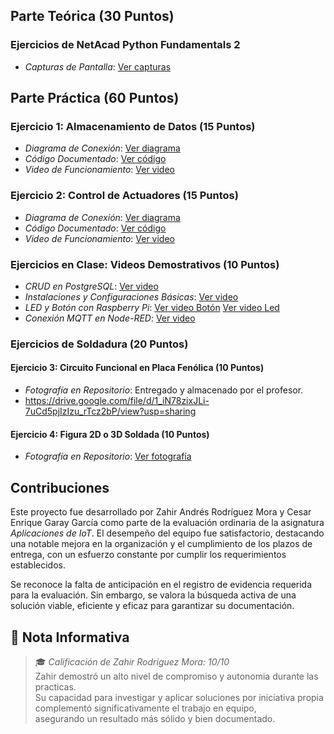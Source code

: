 ## Parte Teórica (30 Puntos)
### Ejercicios de NetAcad Python Fundamentals 2

- *Capturas de Pantalla*: [Ver capturas](https://drive.google.com/file/d/103ub6lh-iFAlNT98j1O9UWlszrM-8hyD/view?usp=sharing)

## Parte Práctica (60 Puntos)
### Ejercicio 1: Almacenamiento de Datos (15 Puntos)
- *Diagrama de Conexión*: [Ver diagrama](https://drive.google.com/file/d/1zDs04B_uuXCGFxXlg64_EvTXKkvZo8LV/view?usp=sharing)
- *Código Documentado*: [Ver código](https://drive.google.com/file/d/19DCmFGblouoOACEMoo9PnsUInnkVHwzA/view?usp=sharing)
- *Video de Funcionamiento*: [Ver video](https://drive.google.com/file/d/19n4yVjcfeZYIwyk4OqNJJc8cIvjYOoTS/view?usp=sharing)

### Ejercicio 2: Control de Actuadores (15 Puntos)
- *Diagrama de Conexión*: [Ver diagrama](https://drive.google.com/file/d/1KYSpsNmqQmQXrqUtOn35O2DyAXBhC8W7/view?usp=drive_link)
- *Código Documentado*: [Ver código](https://drive.google.com/file/d/14l_f879Xuobx8TiwaPu0Se6xP1Zi6V7S/view?usp=sharing)
- *Video de Funcionamiento*: [Ver video](https://drive.google.com/file/d/13mlFPmeQ_hC-IyKhHyPI91uiM4A1rMwB/view?usp=sharing)

### Ejercicios en Clase: Videos Demostrativos (10 Puntos)
- *CRUD en PostgreSQL*: [Ver video](https://drive.google.com/file/d/1iG4RB1SO0Td9A_v_0uGkO2PKtv-dB2is/view?usp=sharing)
- *Instalaciones y Configuraciones Básicas*: [Ver video](https://drive.google.com/file/d/1mOw0aDjdcZHsSDiWp4UGPNiAd25VdBoB/view?usp=sharing)
- *LED y Botón con Raspberry Pi*: [Ver video Botón](https://drive.google.com/file/d/1Jkx1hk0SKtWOSItbNeH9jMFhXeaQy8JD/view?usp=sharing) [Ver video Led](https://drive.google.com/file/d/1iKUR2FGNmcDvoU8USyoNdRrMMGjCKghf/view?usp=sharing)
- *Conexión MQTT en Node-RED*: [Ver video](https://drive.google.com/file/d/1GsSQFSfWRnfslcCeqwKBNA5kBDd07NEP/view?usp=sharing)

### Ejercicios de Soldadura (20 Puntos)
#### Ejercicio 3: Circuito Funcional en Placa Fenólica (10 Puntos)
- *Fotografía en Repositorio*: Entregado y almacenado por el profesor.
- https://drive.google.com/file/d/1_iN78zixJLi-7uCd5pjIzIzu_rTcz2bP/view?usp=sharing

#### Ejercicio 4: Figura 2D o 3D Soldada (10 Puntos)
- *Fotografía en Repositorio*: [Ver fotografía](https://drive.google.com/file/d/18uavTEnE3MiLeHTwaVta8gQTKDn6X6oX/view?usp=sharing)

## Contribuciones
Este proyecto fue desarrollado por Zahir Andrés Rodríguez Mora y Cesar Enrique Garay García como parte de la evaluación ordinaria de la asignatura *Aplicaciones de IoT*. El desempeño del equipo fue satisfactorio, destacando una notable mejora en la organización y el cumplimiento de los plazos de entrega, con un esfuerzo constante por cumplir los requerimientos establecidos.

Se reconoce la falta de anticipación en el registro de evidencia requerida para la evaluación. Sin embargo, se valora la búsqueda activa de una solución viable, eficiente y eficaz para garantizar su documentación.

## 📌 Nota Informativa  
> 🎓 *Calificación de Zahir Rodriguez Mora: 10/10*  
> Zahir demostró un alto nivel de compromiso y autonomia durante las practicas.  
> Su capacidad para investigar y aplicar soluciones por iniciativa propia complementó significativamente el trabajo en equipo,  
asegurando un resultado más sólido y bien documentado.
